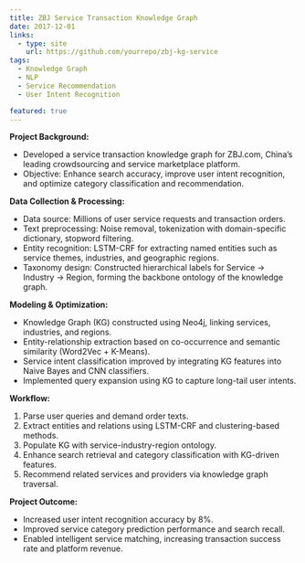 ```yaml
---
title: ZBJ Service Transaction Knowledge Graph
date: 2017-12-01
links:
  - type: site
    url: https://github.com/yourrepo/zbj-kg-service
tags:
  - Knowledge Graph
  - NLP
  - Service Recommendation
  - User Intent Recognition

featured: true
---
```


**Project Background:**
* Developed a service transaction knowledge graph for ZBJ.com, China’s leading crowdsourcing and service marketplace platform.
* Objective: Enhance search accuracy, improve user intent recognition, and optimize category classification and recommendation.

**Data Collection & Processing:**
* Data source: Millions of user service requests and transaction orders.
* Text preprocessing: Noise removal, tokenization with domain-specific dictionary, stopword filtering.
* Entity recognition: LSTM-CRF for extracting named entities such as service themes, industries, and geographic regions.
* Taxonomy design: Constructed hierarchical labels for Service → Industry → Region, forming the backbone ontology of the knowledge graph.

**Modeling & Optimization:**
* Knowledge Graph (KG) constructed using Neo4j, linking services, industries, and regions.
* Entity-relationship extraction based on co-occurrence and semantic similarity (Word2Vec + K-Means).
* Service intent classification improved by integrating KG features into Naive Bayes and CNN classifiers.
* Implemented query expansion using KG to capture long-tail user intents.

**Workflow:**
1. Parse user queries and demand order texts.
2. Extract entities and relations using LSTM-CRF and clustering-based methods.
3. Populate KG with service-industry-region ontology.
4. Enhance search retrieval and category classification with KG-driven features.
5. Recommend related services and providers via knowledge graph traversal.

**Project Outcome:**
* Increased user intent recognition accuracy by 8%.
* Improved service category prediction performance and search recall.
* Enabled intelligent service matching, increasing transaction success rate and platform revenue.

<!--more-->
